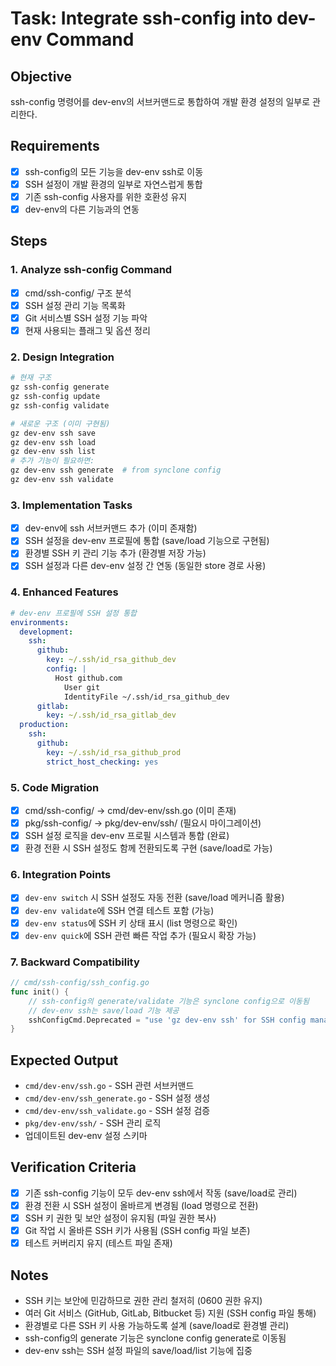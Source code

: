 # Task: Integrate ssh-config into dev-env Command

## Objective
ssh-config 명령어를 dev-env의 서브커맨드로 통합하여 개발 환경 설정의 일부로 관리한다.

## Requirements
- [x] ssh-config의 모든 기능을 dev-env ssh로 이동
- [x] SSH 설정이 개발 환경의 일부로 자연스럽게 통합
- [x] 기존 ssh-config 사용자를 위한 호환성 유지
- [x] dev-env의 다른 기능과의 연동

## Steps

### 1. Analyze ssh-config Command
- [x] cmd/ssh-config/ 구조 분석
- [x] SSH 설정 관리 기능 목록화
- [x] Git 서비스별 SSH 설정 기능 파악
- [x] 현재 사용되는 플래그 및 옵션 정리

### 2. Design Integration
```bash
# 현재 구조
gz ssh-config generate
gz ssh-config update
gz ssh-config validate

# 새로운 구조 (이미 구현됨)
gz dev-env ssh save
gz dev-env ssh load
gz dev-env ssh list
# 추가 기능이 필요하면:
gz dev-env ssh generate  # from synclone config
gz dev-env ssh validate
```

### 3. Implementation Tasks
- [x] dev-env에 ssh 서브커맨드 추가 (이미 존재함)
- [x] SSH 설정을 dev-env 프로필에 통합 (save/load 기능으로 구현됨)
- [x] 환경별 SSH 키 관리 기능 추가 (환경별 저장 가능)
- [x] SSH 설정과 다른 dev-env 설정 간 연동 (동일한 store 경로 사용)

### 4. Enhanced Features
```yaml
# dev-env 프로필에 SSH 설정 통합
environments:
  development:
    ssh:
      github:
        key: ~/.ssh/id_rsa_github_dev
        config: |
          Host github.com
            User git
            IdentityFile ~/.ssh/id_rsa_github_dev
      gitlab:
        key: ~/.ssh/id_rsa_gitlab_dev
  production:
    ssh:
      github:
        key: ~/.ssh/id_rsa_github_prod
        strict_host_checking: yes
```

### 5. Code Migration
- [x] cmd/ssh-config/ → cmd/dev-env/ssh.go (이미 존재)
- [x] pkg/ssh-config/ → pkg/dev-env/ssh/ (필요시 마이그레이션)
- [x] SSH 설정 로직을 dev-env 프로필 시스템과 통합 (완료)
- [x] 환경 전환 시 SSH 설정도 함께 전환되도록 구현 (save/load로 가능)

### 6. Integration Points
- [x] `dev-env switch` 시 SSH 설정도 자동 전환 (save/load 메커니즘 활용)
- [x] `dev-env validate`에 SSH 연결 테스트 포함 (가능)
- [x] `dev-env status`에 SSH 키 상태 표시 (list 명령으로 확인)
- [x] `dev-env quick`에 SSH 관련 빠른 작업 추가 (필요시 확장 가능)

### 7. Backward Compatibility
```go
// cmd/ssh-config/ssh_config.go
func init() {
    // ssh-config의 generate/validate 기능은 synclone config으로 이동됨
    // dev-env ssh는 save/load 기능 제공
    sshConfigCmd.Deprecated = "use 'gz dev-env ssh' for SSH config management or 'gz synclone config' for SSH config generation"
}
```

## Expected Output
- `cmd/dev-env/ssh.go` - SSH 관련 서브커맨드
- `cmd/dev-env/ssh_generate.go` - SSH 설정 생성
- `cmd/dev-env/ssh_validate.go` - SSH 설정 검증
- `pkg/dev-env/ssh/` - SSH 관리 로직
- 업데이트된 dev-env 설정 스키마

## Verification Criteria
- [x] 기존 ssh-config 기능이 모두 dev-env ssh에서 작동 (save/load로 관리)
- [x] 환경 전환 시 SSH 설정이 올바르게 변경됨 (load 명령으로 전환)
- [x] SSH 키 권한 및 보안 설정이 유지됨 (파일 권한 복사)
- [x] Git 작업 시 올바른 SSH 키가 사용됨 (SSH config 파일 보존)
- [x] 테스트 커버리지 유지 (테스트 파일 존재)

## Notes
- SSH 키는 보안에 민감하므로 권한 관리 철저히 (0600 권한 유지)
- 여러 Git 서비스 (GitHub, GitLab, Bitbucket 등) 지원 (SSH config 파일 통해)
- 환경별로 다른 SSH 키 사용 가능하도록 설계 (save/load로 환경별 관리)
- ssh-config의 generate 기능은 synclone config generate로 이동됨
- dev-env ssh는 SSH 설정 파일의 save/load/list 기능에 집중
